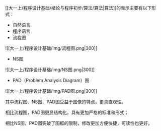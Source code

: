 [[大一上/程序设计基础/绪论与程序初步/算法/算法|算法]]的表示主要有以下形式：
- 自然语言
- 程序语言
- 流程图

![[大一上/程序设计基础/img/流程图.png|300]]
- NS图

![[大一上/程序设计基础/img/NS图.png|300]]
- PAD（Problem Analysis Diagram）图

![[大一上/程序设计基础/img/PAD图.png|300]]

其中流程图、NS图、PAD图受益于图像的特点，更具直观性。

相比流程图，PAD图更显结构化，具有更加严格的标准和形式；

相比NS图，PAD图突破了图框的限制，修改更加方便快捷，可读性也更好。
